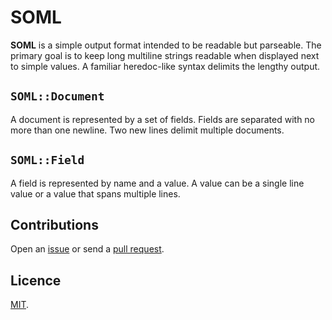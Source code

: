 # SOML

**SOML** is a simple output format intended to be readable but parseable. The primary goal is to keep long multiline strings readable when displayed next to simple values. A familiar heredoc-like syntax delimits the lengthy output.

## `SOML::Document`

A document is represented by a set of fields. Fields are separated with no more than one newline. Two new lines delimit multiple documents.

## `SOML::Field`

A field is represented by name and a value. A value can be a single line value or a value that spans multiple lines.

## Contributions

Open an [issue](https://github.com/crdx/soml/issues) or send a [pull request](https://github.com/crdx/soml/pulls).

## Licence

[MIT](LICENCE.md).
